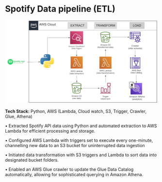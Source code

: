 # Spotify Data pipeline (ETL)

![Spotify_Project](images/Spotify-ETL.jpeg)

**Tech Stack:** Python, AWS (Lambda, Cloud watch, S3, Trigger, Crawler, Glue, Athena)

•	Extracted Spotify API data using Python and automated extraction to AWS Lambda for efficient processing and storage.

•	Configured AWS Lambda with triggers set to execute every one-minute, channelling new data to an S3 bucket for uninterrupted data ingestion

•	Initiated data transformation with S3 triggers and Lambda to sort data into designated bucket folders.

•	Enabled an AWS Glue crawler to update the Glue Data Catalog automatically, allowing for sophisticated querying in Amazon Athena.



